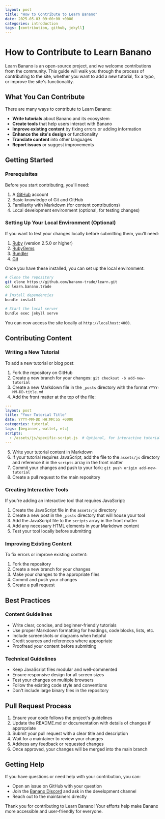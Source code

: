 ```yaml
---
layout: post
title: "How to Contribute to Learn Banano"
date: 2025-05-03 09:00:00 +0000
categories: introduction
tags: [contribution, github, jekyll]
---
```


# How to Contribute to Learn Banano

Learn Banano is an open-source project, and we welcome contributions from the community. This guide will walk you through the process of contributing to the site, whether you want to add a new tutorial, fix a typo, or improve the site's functionality.

## What You Can Contribute

There are many ways to contribute to Learn Banano:

- **Write tutorials** about Banano and its ecosystem
- **Create tools** that help users interact with Banano
- **Improve existing content** by fixing errors or adding information
- **Enhance the site's design** or functionality
- **Translate content** into other languages
- **Report issues** or suggest improvements

## Getting Started

### Prerequisites

Before you start contributing, you'll need:

1. A [GitHub](https://github.com) account
2. Basic knowledge of Git and GitHub
3. Familiarity with Markdown (for content contributions)
4. Local development environment (optional, for testing changes)

### Setting Up Your Local Environment (Optional)

If you want to test your changes locally before submitting them, you'll need:

1. [Ruby](https://www.ruby-lang.org/en/downloads/) (version 2.5.0 or higher)
2. [RubyGems](https://rubygems.org/pages/download)
3. [Bundler](https://bundler.io/)
4. [Git](https://git-scm.com/downloads)

Once you have these installed, you can set up the local environment:

```bash
# Clone the repository
git clone https://github.com/banano-trade/learn.git
cd learn.banano.trade

# Install dependencies
bundle install

# Start the local server
bundle exec jekyll serve
```

You can now access the site locally at `http://localhost:4000`.

## Contributing Content

### Writing a New Tutorial

To add a new tutorial or blog post:

1. Fork the repository on GitHub
2. Create a new branch for your changes: `git checkout -b add-new-tutorial`
3. Create a new Markdown file in the `_posts` directory with the format `YYYY-MM-DD-title.md`
4. Add the front matter at the top of the file:

```yaml
---
layout: post
title: "Your Tutorial Title"
date: YYYY-MM-DD HH:MM:SS +0000
categories: tutorial
tags: [beginner, wallet, etc]
scripts:
  - /assets/js/specific-script.js  # Optional, for interactive tutorials
---
```

5. Write your tutorial content in Markdown
6. If your tutorial requires JavaScript, add the file to the `assets/js` directory and reference it in the `scripts` array in the front matter
7. Commit your changes and push to your fork: `git push origin add-new-tutorial`
8. Create a pull request to the main repository

### Creating Interactive Tools

If you're adding an interactive tool that requires JavaScript:

1. Create the JavaScript file in the `assets/js` directory
2. Create a new post in the `_posts` directory that will house your tool
3. Add the JavaScript file to the `scripts` array in the front matter
4. Add any necessary HTML elements in your Markdown content
5. Test your tool locally before submitting

### Improving Existing Content

To fix errors or improve existing content:

1. Fork the repository
2. Create a new branch for your changes
3. Make your changes to the appropriate files
4. Commit and push your changes
5. Create a pull request

## Best Practices

### Content Guidelines

- Write clear, concise, and beginner-friendly tutorials
- Use proper Markdown formatting for headings, code blocks, lists, etc.
- Include screenshots or diagrams when helpful
- Credit sources and references where appropriate
- Proofread your content before submitting

### Technical Guidelines

- Keep JavaScript files modular and well-commented
- Ensure responsive design for all screen sizes
- Test your changes on multiple browsers
- Follow the existing code style and conventions
- Don't include large binary files in the repository

## Pull Request Process

1. Ensure your code follows the project's guidelines
2. Update the README.md or documentation with details of changes if appropriate
3. Submit your pull request with a clear title and description
4. Wait for a maintainer to review your changes
5. Address any feedback or requested changes
6. Once approved, your changes will be merged into the main branch

## Getting Help

If you have questions or need help with your contribution, you can:

- Open an issue on GitHub with your question
- Join the [Banano Discord](https://chat.banano.cc) and ask in the development channel
- Reach out to the maintainers directly

Thank you for contributing to Learn Banano! Your efforts help make Banano more accessible and user-friendly for everyone.
